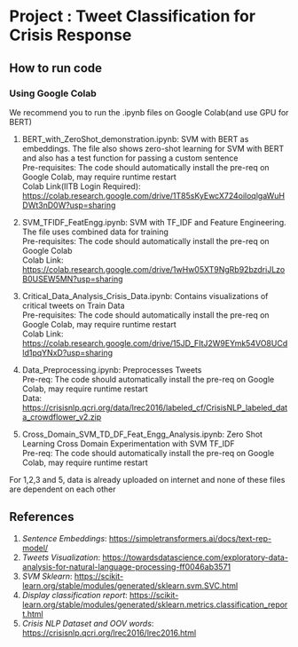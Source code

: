 # Project : Tweet Classification for Crisis Response  

## How to run code

### Using Google Colab  

We recommend you to run the .ipynb files on Google Colab(and use GPU for BERT)  

1) BERT_with_ZeroShot_demonstration.ipynb: SVM with BERT as embeddings. The file also shows zero-shot learning for SVM with BERT and also has a test function for passing a custom sentence  
Pre-requisites: The code should automatically install the pre-req on Google Colab, may require runtime restart  
Colab Link(IITB Login Required): https://colab.research.google.com/drive/1T85sKyEwcX724oiloqlgaWuHDWt3nD0W?usp=sharing       

2) SVM_TFIDF_FeatEngg.ipynb: SVM with TF_IDF and Feature Engineering. The file uses combined data for training  
Pre-requisites: The code should automatically install the pre-req on Google Colab   
Colab Link: https://colab.research.google.com/drive/1wHw05XT9NgRb92bzdriJLzoB0USEW5MN?usp=sharing  

3) Critical_Data_Analysis_Crisis_Data.ipynb: Contains visualizations of critical tweets on Train Data   
Pre-requisites: The code should automatically install the pre-req on Google Colab, may require runtime restart  
Colab Link: https://colab.research.google.com/drive/15JD_FItJ2W9EYmk54VO8UCdld1pqYNxD?usp=sharing        

4) Data_Preprocessing.ipynb: Preprocesses Tweets  
Pre-req: The code should automatically install the pre-req on Google Colab, may require runtime restart   
Data: https://crisisnlp.qcri.org/data/lrec2016/labeled_cf/CrisisNLP_labeled_data_crowdflower_v2.zip

5) Cross_Domain_SVM_TD_DF_Feat_Engg_Analysis.ipynb: Zero Shot Learning Cross Domain Experimentation with SVM TF_IDF  
Pre-req: The code should automatically install the pre-req on Google Colab, may require runtime restart  

For 1,2,3 and 5, data is already uploaded on internet and none of these files are dependent on each other  

## References
  
1) *Sentence Embeddings*:  https://simpletransformers.ai/docs/text-rep-model/  
2) *Tweets Visualization*:  https://towardsdatascience.com/exploratory-data-analysis-for-natural-language-processing-ff0046ab3571  
3) *SVM Sklearn*:  https://scikit-learn.org/stable/modules/generated/sklearn.svm.SVC.html  
4) *Display classification report*:  https://scikit-learn.org/stable/modules/generated/sklearn.metrics.classification_report.html  
5) *Crisis NLP Dataset and OOV words*: https://crisisnlp.qcri.org/lrec2016/lrec2016.html  
